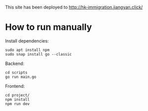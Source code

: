 This site has been deployed to http://hk-immigration.jiangyan.click/

# How to run manually

Install dependencies:
```
sudo apt install npm
sudo snap install go --classic
```

Backend:
```
cd scripts
go run main.go
```

Frontend:
```
cd project/
npm install
npm run dev
```